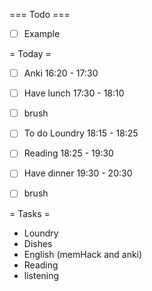 === Todo ===
- [ ] Example

= Today =
- [ ] Anki 16:20 - 17:30
- [ ] Have lunch 17:30 - 18:10
- [ ] brush
- [ ] To do Loundry 18:15 - 18:25
- [ ] Reading 18:25 - 19:30
- [ ] Have dinner 19:30 - 20:30
- [ ] brush


= Tasks = 
- Loundry
- Dishes
- English (memHack and anki)
- Reading
- listening

